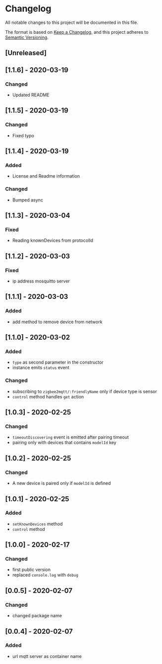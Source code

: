 # Changelog
All notable changes to this project will be documented in this file.


The format is based on [Keep a Changelog](https://keepachangelog.com/en/1.0.0/),
and this project adheres to [Semantic Versioning](https://semver.org/spec/v2.0.0.html).

## [Unreleased]

## [1.1.6] - 2020-03-19
### Changed
- Updated README

## [1.1.5] - 2020-03-19
### Changed
- Fixed typo

## [1.1.4] - 2020-03-19
### Added
- License and Readme information
### Changed
- Bumped async

## [1.1.3] - 2020-03-04
### Fixed
- Reading knownDevices from protocolId

## [1.1.2] - 2020-03-03
### Fixed
- ip address mosquitto server

## [1.1.1] - 2020-03-03
### Added
- add method to remove device from network

## [1.1.0] - 2020-03-02
### Added
- `type` as second parameter in the constructor 
- instance emits `status` event
### Changed
- subscribing to `zigbee2mqtt/:friendlyName` only if device type is sensor
- `control` method handles `get` action

## [1.0.3] - 2020-02-25
### Changed
- `timeoutDiscovering` event is emitted after pairing timeout
- pairing only with devices that contains `modelId` key

## [1.0.2] - 2020-02-25
### Changed
- A new device is paired only if `modelId` is defined

## [1.0.1] - 2020-02-25
### Added
- `setKnownDevices` method
- `control` method

## [1.0.0] - 2020-02-17
### Changed
- first public version
- replaced `console.log` with `debug`

## [0.0.5] - 2020-02-07
### Changed
- changed package name

## [0.0.4] - 2020-02-07
### Added
- url mqtt server as container name
